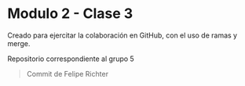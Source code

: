 # Modulo 2 - Clase 3

Creado para ejercitar la colaboración en GitHub, con el uso de ramas y merge.

Repositorio correspondiente al grupo 5

> Commit de Felipe Richter